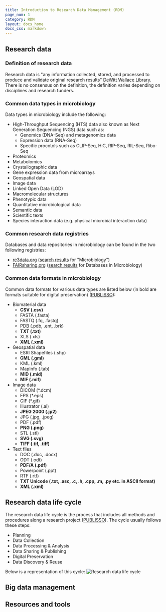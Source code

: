 ```yaml
---
title: Introduction to Research Data Management (RDM)
page_num: 1
category: RDM
layout: docs_home
docs_css: markdown
---
```

## Research data

### Definition of research data
Research data is "any information collected, stored, and processed to produce and validate original research results" [DeWitt Wallace Library](https://libguides.macalester.edu/data1). There is no consensus on the definition, the definition varies depending on disciplines and research funders. 

### Common data types in microbiology
Data types in microbiology include the following:
* High-Throughput Sequencing (HTS) data also known as Next Generation Sequencing (NGS) data such as:
  * Genomics (DNA-Seq) and metagenomics data
  * Expression data (RNA-Seq)
  * Specific procotols such as CLIP-Seq, HiC, RIP-Seq, RIL-Seq, Ribo-Seq
* Proteomics
* Metabolomics
* Crystallographic data
* Gene expression data from microarrays
* Geospatial data
* Image data
* Linked Open Data (LOD)
* Macromolecular structures
* Phenotypic data
* Quantitative microbiological data
* Semantic data
* Scientific texts
* Species interaction data (e.g. physical microbial interaction data)

### Common research data registries
Databases and data repositories in microbiology can be found in the two following registries:
* [re3data.org](https://www.re3data.org/) ([search results](https://www.re3data.org/search?query=Microbiology) for "Microbiology")
* [FAIRsharing.org](https://fairsharing.org/) ([search results](https://fairsharing.org/search?fairsharingRegistry=Database&subjects=microbiology&page=1) for Databases in Microbiology)

### Common data formats in microbiology
Common data formats for various data types are listed below (in bold are formats suitable for digital preservation) ([PUBLISSO](https://www.publisso.de/en/research-data-management/rd-archiving/)):
* Biomaterial data
    * **CSV (.csv)**
    * FASTA (.fasta)
    * FASTQ (.fq, .fastq)
    * PDB (.pdb, .ent, .brk)
    * **TXT (.txt)**
    * XLS (.xls)
    * **XML (.xml)**
* Geospatial data
    * ESRI Shapefiles (.shp)
    * **GML (.gml)**
    * KML (.kml)
    * MapInfo (.tab)
    * **MID (.mid)**
    * **MIF (.mif)**
* Image data
    * DICOM (*.dcm)
    * EPS (*.eps)
    * GIF (*.gif)
    * Illustrator (.ai)
    * **JPEG 2000 (.jp2)**
    * JPG (.jpg, .jpeg)
    * PDF (.pdf)
    * **PNG (.png)**
    * STL (.stl)
    * **SVG (.svg)**
    * **TIFF (.tif, .tiff)**
* Text files
    * DOC (.doc, .docx)
    * ODT (.odt)
    * **PDF/A (.pdf)**
    * Powerpoint (.ppt)
    * RTF (.rtf)
    * **TXT Unicode (.txt, .asc, .c, .h, .cpp, .m, .py etc. in ASCII format)**
    * **XML (.xml)**

## Research data life cycle

The research data life cycle is the process that includes all methods and procedures along a research project ([PUBLISSO](https://www.publisso.de/en/research-data-management/)). The cycle usually follows these steps:
* Planning
* Data Collection
* Data Processing & Analysis
* Data Sharing & Publishing
* Digital Preservation
* Data Discovery & Reuse

Below is a representation of this cycle:
![Research data life cycle](nfdi4microbiota-knowledge-base/assets/img/research_data_life_cycle.png)

## Big data management

## Resources and tools
